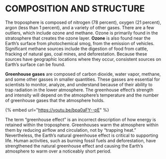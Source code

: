 # COMPOSITION AND STRUCTURE

The troposphere is composed of nitrogen \(78 percent\), oxygen \(21 percent\), argon \(less than 1 percent\), and a variety of other gases. There are a few outliers, which include ozone and methane. Ozone is primarily found in the stratosphere that creates the ozone layer. **Ozone** is also found near the Earth’s surface from photochemical smog, from the emission of vehicles. Significant methane sources include the digestion of food from cattle, fracking of natural gas, coal mines, and deforestation. Because these sources have geographic locations where they occur, consistent sources on Earth’s surface can be found.

**Greenhouse gases** are composed of carbon dioxide, water vapor, methane, and some other gasses in smaller quantities. These gasses are essential for scientists to monitor, analyze, and understand because of their ability to trap radiation in the lower atmosphere. The greenhouse effect’s strength and intensity will depend on the atmosphere’s temperature and the number of greenhouse gases that the atmosphere holds.

{% embed url="https://youtu.be/bpa0aFY--pE" %}

The term “greenhouse effect” is an incorrect description of how energy is retained within the troposphere. Greenhouses warm the atmosphere within them by reducing airflow and circulation, not by “trapping heat.” Nevertheless, the Earth’s natural greenhouse effect is critical to supporting life. Human activities, such as burning fossil fuels and deforestation, have strengthened the natural greenhouse effect and causing the Earth’s atmosphere to warm over a noticeably short period.

